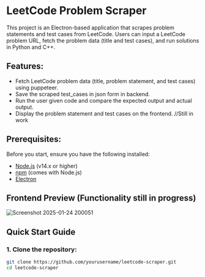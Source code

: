 # LeetCode Problem Scraper

This project is an Electron-based application that scrapes problem statements and test cases from LeetCode. Users can input a LeetCode problem URL, fetch the problem data (title and test cases), and run solutions in Python and C++.

## Features:
- Fetch LeetCode problem data (title, problem statement, and test cases) using puppeteer.
- Save the scraped test_cases in json form in backend.
- Run the user given code and compare the expected output and actual output.
- Display the problem statement and test cases on the frontend. //Still in work

## Prerequisites:
Before you start, ensure you have the following installed:
- [Node.js](https://nodejs.org/) (v14.x or higher)
- [npm](https://www.npmjs.com/get-npm) (comes with Node.js)
- [Electron](https://www.electronjs.org/)


## Frontend Preview (Functionality still in progress)
![Screenshot 2025-01-24 200051](https://github.com/user-attachments/assets/7fb6378a-5e09-4160-8e64-63b59e7368bf)



## Quick Start Guide

### 1. Clone the repository:
```bash
git clone https://github.com/yourusername/leetcode-scraper.git
cd leetcode-scraper

